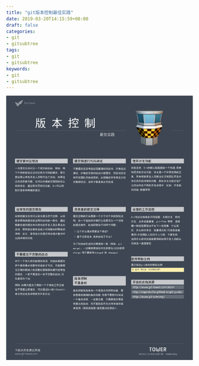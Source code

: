 ```yaml
---
title: "git版本控制最佳实践"
date: 2019-03-20T14:15:59+08:00
draft: false
categories:
- git
- gitsubtree
tags:
- git
- gitsubtree
keywords:
- git
- gitsubtree
---
```


<img src="/post/git/git版本控制最佳实践.png"/>